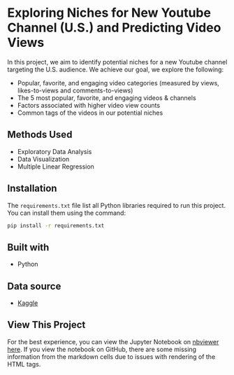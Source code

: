 # Exploring Niches for New Youtube Channel (U.S.) and Predicting Video Views
In this project, we aim to identify potential niches for a new Youtube channel targeting the U.S. audience. We achieve our goal, we explore the following:
* Popular, favorite, and engaging video categories (measured by views, likes-to-views and comments-to-views)
* The 5 most popular, favorite, and engaging videos & channels
* Factors associated with higher video view counts
* Common tags of the videos in our potential niches

## Methods Used
* Exploratory Data Analysis
* Data Visualization
* Multiple Linear Regression

## Installation
The `requirements.txt` file list all Python libraries required to run this project. You can install them using the command:
```bash
pip install -r requirements.txt
```

## Built with
* Python

## Data source
* [Kaggle](https://www.kaggle.com/datasnaek/youtube-new)

## View This Project
For the best experience, you can view the Jupyter Notebook on [nbviewer](https://nbviewer.jupyter.org/) [here](https://nbviewer.jupyter.org/github/FooEng/Youtube-US-Video-Stats-Analysis/blob/main/Youtube-US-Video-Statistics-Analysis.ipynb). If you view the notebook on GitHub, there are some missing information from the markdown cells due to issues with rendering of the HTML tags.  